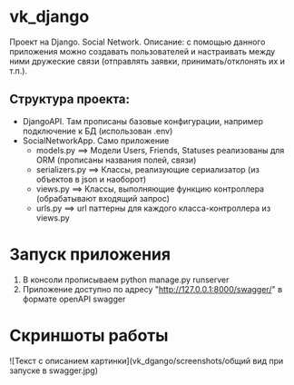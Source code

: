 # vk_django
Проект на Django. Social Network.
Описание: с помощью данного приложения можно создавать пользователей и настраивать между ними 
дружеские связи (отправлять заявки, принимать/отклонять их и т.п.).

## Структура проекта:
  - DjangoAPI. Там прописаны базовые конфигурации, например подключение к БД (использован .env)
  - SocialNetworkApp. Само приложение
    - models.py ==> Модели Users, Friends, Statuses реализованы для ORM (прописаны названия полей, связи)
    - serializers.py ==> Классы, реализующие сериализатор (из объектов в json и наоборот)
    - views.py ==> Классы, выполняющие функцию контроллера (обрабатывают входящий запрос)
    - urls.py ==> url паттерны для каждого класса-контроллера из views.py

# Запуск приложения
1. В консоли прописываем python manage.py runserver
2. Приложение доступно по адресу "http://127.0.0.1:8000/swagger/" в формате openAPI swagger

# Скриншоты работы
![Текст с описанием картинки](vk_dgango/screenshots/общий вид при запуске в swagger.jpg)
